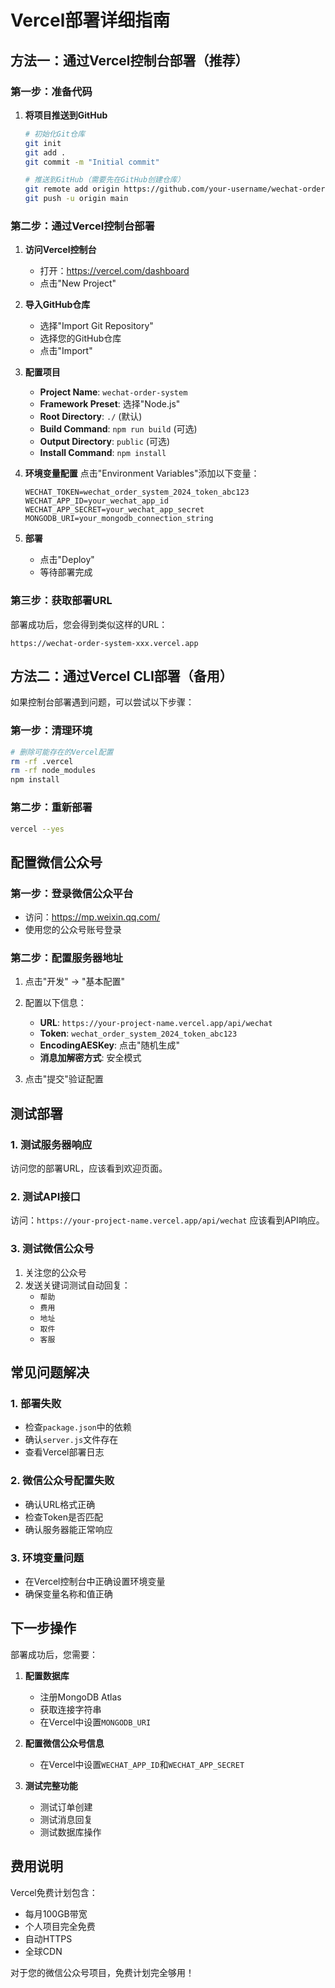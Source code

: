 # Vercel部署详细指南

## 方法一：通过Vercel控制台部署（推荐）

### 第一步：准备代码

1. **将项目推送到GitHub**
   ```bash
   # 初始化Git仓库
   git init
   git add .
   git commit -m "Initial commit"
   
   # 推送到GitHub（需要先在GitHub创建仓库）
   git remote add origin https://github.com/your-username/wechat-order-system.git
   git push -u origin main
   ```

### 第二步：通过Vercel控制台部署

1. **访问Vercel控制台**
   - 打开：https://vercel.com/dashboard
   - 点击"New Project"

2. **导入GitHub仓库**
   - 选择"Import Git Repository"
   - 选择您的GitHub仓库
   - 点击"Import"

3. **配置项目**
   - **Project Name**: `wechat-order-system`
   - **Framework Preset**: 选择"Node.js"
   - **Root Directory**: `./` (默认)
   - **Build Command**: `npm run build` (可选)
   - **Output Directory**: `public` (可选)
   - **Install Command**: `npm install`

4. **环境变量配置**
   点击"Environment Variables"添加以下变量：
   ```
   WECHAT_TOKEN=wechat_order_system_2024_token_abc123
   WECHAT_APP_ID=your_wechat_app_id
   WECHAT_APP_SECRET=your_wechat_app_secret
   MONGODB_URI=your_mongodb_connection_string
   ```

5. **部署**
   - 点击"Deploy"
   - 等待部署完成

### 第三步：获取部署URL

部署成功后，您会得到类似这样的URL：
```
https://wechat-order-system-xxx.vercel.app
```

## 方法二：通过Vercel CLI部署（备用）

如果控制台部署遇到问题，可以尝试以下步骤：

### 第一步：清理环境
```bash
# 删除可能存在的Vercel配置
rm -rf .vercel
rm -rf node_modules
npm install
```

### 第二步：重新部署
```bash
vercel --yes
```

## 配置微信公众号

### 第一步：登录微信公众平台
- 访问：https://mp.weixin.qq.com/
- 使用您的公众号账号登录

### 第二步：配置服务器地址
1. 点击"开发" → "基本配置"
2. 配置以下信息：
   - **URL**: `https://your-project-name.vercel.app/api/wechat`
   - **Token**: `wechat_order_system_2024_token_abc123`
   - **EncodingAESKey**: 点击"随机生成"
   - **消息加解密方式**: 安全模式

3. 点击"提交"验证配置

## 测试部署

### 1. 测试服务器响应
访问您的部署URL，应该看到欢迎页面。

### 2. 测试API接口
访问：`https://your-project-name.vercel.app/api/wechat`
应该看到API响应。

### 3. 测试微信公众号
1. 关注您的公众号
2. 发送关键词测试自动回复：
   - `帮助`
   - `费用`
   - `地址`
   - `取件`
   - `客服`

## 常见问题解决

### 1. 部署失败
- 检查`package.json`中的依赖
- 确认`server.js`文件存在
- 查看Vercel部署日志

### 2. 微信公众号配置失败
- 确认URL格式正确
- 检查Token是否匹配
- 确认服务器能正常响应

### 3. 环境变量问题
- 在Vercel控制台中正确设置环境变量
- 确保变量名称和值正确

## 下一步操作

部署成功后，您需要：

1. **配置数据库**
   - 注册MongoDB Atlas
   - 获取连接字符串
   - 在Vercel中设置`MONGODB_URI`

2. **配置微信公众号信息**
   - 在Vercel中设置`WECHAT_APP_ID`和`WECHAT_APP_SECRET`

3. **测试完整功能**
   - 测试订单创建
   - 测试消息回复
   - 测试数据库操作

## 费用说明

Vercel免费计划包含：
- 每月100GB带宽
- 个人项目完全免费
- 自动HTTPS
- 全球CDN

对于您的微信公众号项目，免费计划完全够用！ 